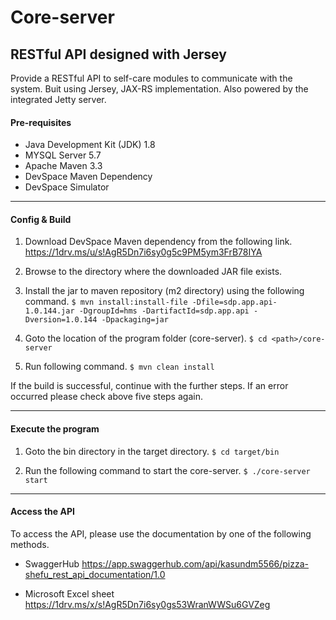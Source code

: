 # Core-server
RESTful API designed with Jersey 
---
Provide a RESTful API to self-care modules to communicate with the system. Buit using Jersey, JAX-RS implementation. Also powered by the integrated Jetty server.

#### Pre-requisites
* Java Development Kit (JDK) 1.8
* MYSQL Server 5.7
* Apache Maven 3.3
* DevSpace Maven Dependency
* DevSpace Simulator
___
#### Config & Build
1. Download DevSpace Maven dependency from the following link.
https://1drv.ms/u/s!AgR5Dn7i6sy0g5c9PM5ym3FrB78IYA

2. Browse to the directory where the downloaded JAR file exists.

3. Install the jar to maven repository (m2 directory) using the following command.
`$ mvn install:install-file -Dfile=sdp.app.api-1.0.144.jar -DgroupId=hms -DartifactId=sdp.app.api -Dversion=1.0.144 -Dpackaging=jar`

4. Goto the location of the program folder (core-server).
`$ cd <path>/core-server`

5. Run following command.
`$ mvn clean install`

If the build is successful, continue with the further steps.
If an error occurred please check above five steps again.
___
#### Execute the program
1. Goto the bin directory in the target directory.
`$ cd target/bin`</br>

2. Run the following command to start the core-server.
`$ ./core-server start`</br>
___

#### Access the API
To access the API, please use the documentation by one of the following methods.

* SwaggerHub
https://app.swaggerhub.com/api/kasundm5566/pizza-shefu_rest_api_documentation/1.0

* Microsoft Excel sheet
https://1drv.ms/x/s!AgR5Dn7i6sy0gs53WranWWSu6GVZeg
